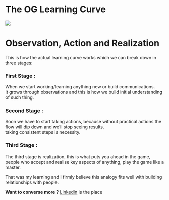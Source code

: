 
# The OG Learning Curve

![](https://miro.medium.com/max/450/1*RtpALXxs_VnvgV1524Zw-g.jpeg)

# Observation, Action and Realization

This is how the actual learning curve works which we can break down in three stages:

### First Stage :

When we start working/learning anything new or build communications.  
It grows through observations and this is how we build initial understanding of such thing.  

### Second Stage :

Soon we have to start taking actions, because without practical actions the flow will dip down and we’ll stop seeing results.  
taking consistent steps is necessity.  

### Third Stage :

The third stage is realization, this is what puts you ahead in the game, people who accept and realise key aspects of anything, play the game like a master.  

That was my learning and I firmly believe this analogy fits well with building relationships with people.

**Want to converse more ?**  [Linkedin](https://www.linkedin.com/in/pranav-tripathi2510/) is the place 